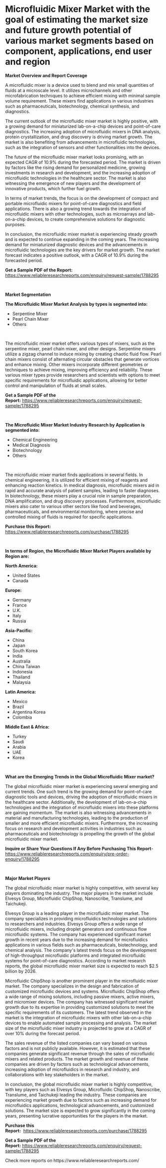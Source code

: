 <p><h1>Microfluidic Mixer Market with the goal of estimating the market size and future growth potential of various market segments based on component, applications, end user and region</h1></p><p><strong>Market Overview and Report Coverage</strong></p>
<p><p>A microfluidic mixer is a device used to blend and mix small quantities of fluids at a microscale level. It utilizes microchannels and other microfabrication techniques to achieve efficient mixing with minimal sample volume requirement. These mixers find applications in various industries such as pharmaceuticals, biotechnology, chemical synthesis, and diagnostics.</p><p>The current outlook of the microfluidic mixer market is highly positive, with a growing demand for miniaturized lab-on-a-chip devices and point-of-care diagnostics. The increasing adoption of microfluidic mixers in DNA analysis, protein crystallization, and drug discovery is driving market growth. The market is also benefiting from advancements in microfluidic technologies, such as the integration of sensors and other functionalities into the devices.</p><p>The future of the microfluidic mixer market looks promising, with an expected CAGR of 10.9% during the forecasted period. The market is driven by factors like the rising demand for personalized medicine, growing investments in research and development, and the increasing adoption of microfluidic technologies in the healthcare sector. The market is also witnessing the emergence of new players and the development of innovative products, which further fuel growth.</p><p>In terms of market trends, the focus is on the development of compact and portable microfluidic mixers for point-of-care diagnostics and field applications. There is also a growing trend towards the integration of microfluidic mixers with other technologies, such as microarrays and lab-on-a-chip devices, to create comprehensive solutions for diagnostic purposes.</p><p>In conclusion, the microfluidic mixer market is experiencing steady growth and is expected to continue expanding in the coming years. The increasing demand for miniaturized diagnostic devices and the advancements in microfluidic technologies are the key drivers for market growth. The market forecast indicates a positive outlook, with a CAGR of 10.9% during the forecasted period.</p></p>
<p><strong>Get a Sample PDF of the Report:</strong> <a href="https://www.reliableresearchreports.com/enquiry/request-sample/1788295">https://www.reliableresearchreports.com/enquiry/request-sample/1788295</a></p>
<p>&nbsp;</p>
<p><strong>Market Segmentation</strong></p>
<p><strong>The Microfluidic Mixer Market Analysis by types is segmented into:</strong></p>
<p><ul><li>Serpentine Mixer</li><li>Pearl Chain Mixer</li><li>Others</li></ul></p>
<p>&nbsp;</p>
<p><p>The microfluidic mixer market offers various types of mixers, such as the serpentine mixer, pearl chain mixer, and other designs. Serpentine mixers utilize a zigzag channel to induce mixing by creating chaotic fluid flow. Pearl chain mixers consist of alternating circular obstacles that generate vortices and enhance mixing. Other mixers incorporate different geometries or techniques to achieve mixing, improving efficiency and reliability. These various mixer types provide researchers and scientists with options to meet specific requirements for microfluidic applications, allowing for better control and manipulation of fluids at small scales.</p></p>
<p><strong>Get a Sample PDF of the Report:</strong>&nbsp;<a href="https://www.reliableresearchreports.com/enquiry/request-sample/1788295">https://www.reliableresearchreports.com/enquiry/request-sample/1788295</a></p>
<p>&nbsp;</p>
<p><strong>The Microfluidic Mixer Market Industry Research by Application is segmented into:</strong></p>
<p><ul><li>Chemical Engineering</li><li>Medical Diagnosis</li><li>Biotechnology</li><li>Others</li></ul></p>
<p>&nbsp;</p>
<p><p>The microfluidic mixer market finds applications in several fields. In chemical engineering, it is utilized for efficient mixing of reagents and enhancing reaction kinetics. In medical diagnosis, microfluidic mixers aid in rapid and accurate analysis of patient samples, leading to faster diagnoses. In biotechnology, these mixers play a crucial role in sample preparation, DNA amplification, and drug discovery processes. Furthermore, microfluidic mixers also cater to various other sectors like food and beverages, pharmaceuticals, and environmental monitoring, where precise and controlled mixing of fluids is required for specific applications.</p></p>
<p><strong>Purchase this Report:</strong>&nbsp; <a href="https://www.reliableresearchreports.com/purchase/1788295">https://www.reliableresearchreports.com/purchase/1788295</a></p>
<p>&nbsp;</p>
<p><strong>In terms of Region, the Microfluidic Mixer Market Players available by Region are:</strong></p>
<p>
    <p> <strong> North America: </strong>
        <ul>
            <li>United States</li>
            <li>Canada</li>
        </ul>
        </p> 
    <p> <strong> Europe: </strong>
        <ul>
            <li>Germany</li>
            <li>France</li>
            <li>U.K.</li>
            <li>Italy</li>
            <li>Russia</li>
        </ul>
        </p> 
    <p> <strong> Asia-Pacific: </strong>
        <ul>
            <li>China</li>
            <li>Japan</li>
            <li>South Korea</li>
            <li>India</li>
            <li>Australia</li>
            <li>China Taiwan</li>
            <li>Indonesia</li>
            <li>Thailand</li>
            <li>Malaysia</li>
        </ul>
        </p> 
    <p> <strong> Latin America: </strong>
        <ul>
            <li>Mexico</li>
            <li>Brazil</li>
            <li>Argentina Korea</li>
            <li>Colombia</li>
        </ul>
        </p> 
    <p> <strong> Middle East & Africa: </strong>
        <ul>
            <li>Turkey</li>
            <li>Saudi</li>
            <li>Arabia</li>
            <li>UAE</li>
            <li>Korea</li>
        </ul>
    </p>
    </p>
<p>&nbsp;</p>
<p><strong>What are the Emerging Trends in the Global Microfluidic Mixer market?</strong></p>
<p><p>The global microfluidic mixer market is experiencing several emerging and current trends. One such trend is the growing demand for point-of-care diagnostic tools and devices, driving the adoption of microfluidic mixers in the healthcare sector. Additionally, the development of lab-on-a-chip technologies and the integration of microfluidic mixers into these platforms are gaining momentum. The market is also witnessing advancements in material and manufacturing technologies, leading to the production of smaller and more efficient microfluidic mixers. Furthermore, the increasing focus on research and development activities in industries such as pharmaceuticals and biotechnology is propelling the growth of the global microfluidic mixer market.</p></p>
<p><strong>Inquire or Share Your Questions If Any Before Purchasing This Report</strong>- <a href="https://www.reliableresearchreports.com/enquiry/pre-order-enquiry/1788295">https://www.reliableresearchreports.com/enquiry/pre-order-enquiry/1788295</a></p>
<p>&nbsp;</p>
<p><strong>Major Market Players</strong></p>
<p><p>The global microfluidic mixer market is highly competitive, with several key players dominating the industry. The major players in the market include Elvesys Group, Microfluidic ChipShop, Nanoscribe, Translume, and Taichukeji.</p><p>Elvesys Group is a leading player in the microfluidic mixer market. The company specializes in providing microfluidics technologies and solutions to researchers and industries. Elvesys Group offers a wide range of microfluidic mixers, including droplet generators and continuous flow microfluidic systems. The company has experienced significant market growth in recent years due to the increasing demand for microfluidics applications in various fields such as pharmaceuticals, biotechnology, and chemical analysis. The company's latest trends focus on the development of high-throughput microfluidic platforms and integrated microfluidic systems for point-of-care diagnostics. According to market research reports, the global microfluidic mixer market size is expected to reach $2.5 billion by 2026.</p><p>Microfluidic ChipShop is another prominent player in the microfluidic mixer market. The company specializes in the design and fabrication of customized microfluidic devices and systems. Microfluidic ChipShop offers a wide range of mixing solutions, including passive mixers, active mixers, and micromixer devices. The company has witnessed significant market growth due to its expertise in providing customized solutions to meet the specific requirements of its customers. The latest trend observed in the market is the integration of microfluidic mixers with other lab-on-a-chip devices to enable automated sample processing and analysis. The market size of the microfluidic mixer industry is projected to grow at a CAGR of over 10% during the forecast period.</p><p>The sales revenue of the listed companies can vary based on various factors and is not publicly available. However, it is estimated that these companies generate significant revenue through the sales of microfluidic mixers and related products. The market growth and revenue of these companies are driven by factors such as technological advancements, increasing adoption of microfluidics in research and industry, and collaborations with key stakeholders in the market.</p><p>In conclusion, the global microfluidic mixer market is highly competitive, with key players such as Elvesys Group, Microfluidic ChipShop, Nanoscribe, Translume, and Taichukeji leading the industry. These companies are experiencing market growth due to factors such as increasing demand for microfluidics applications, technological advancements, and customized solutions. The market size is expected to grow significantly in the coming years, presenting lucrative opportunities for the players in the market.</p></p>
<p><strong>Purchase this Report:</strong>&nbsp;&nbsp;<a href="https://www.reliableresearchreports.com/purchase/1788295">https://www.reliableresearchreports.com/purchase/1788295</a></p>
<p></p>
<p><strong>Get a Sample PDF of the Report:</strong>&nbsp;<a href="https://www.reliableresearchreports.com/enquiry/request-sample/1788295">https://www.reliableresearchreports.com/enquiry/request-sample/1788295</a></p>
<p>Check more reports on https://www.reliableresearchreports.com/</p>